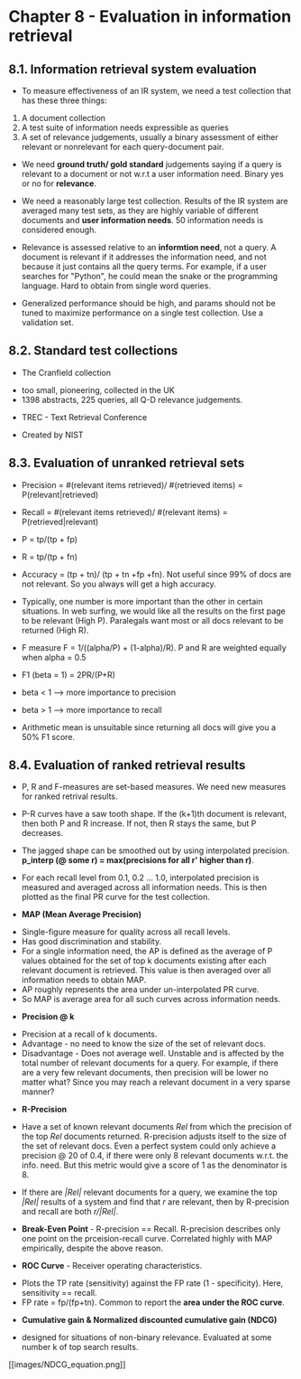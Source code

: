 # Chapter 8 - Evaluation in information retrieval

## 8.1. Information retrieval system evaluation

- To measure effectiveness of an IR system, we need a test collection that has these three things:
1. A document collection
2. A test suite of information needs expressible as queries
3. A set of relevance judgements, usually a binary assessment of either relevant or nonrelevant for each query-document pair.

- We need __ground truth/ gold standard__ judgements saying if a query is relevant to a document or not w.r.t a user information need. Binary yes or no for __relevance__.

- We need a reasonably large test collection. Results of the IR system are averaged many test sets, as they are highly variable of different documents and __user information needs__. 50 information needs is considered enough.

- Relevance is assessed relative to an __informtion need__, not a query. A document is relevant if it addresses the information need, and not because it just contains all the query terms. For example, if a user searches for "Python", he could mean the snake or the programming language. Hard to obtain from single word queries.

- Generalized performance should be high, and params should not be tuned to maximize performance on a single test collection. Use a validation set.

## 8.2. Standard test collections

- The Cranfield collection
* too small, pioneering, collected in the UK
* 1398 abstracts, 225 queries, all Q-D relevance judgements.

- TREC - Text Retrieval Conference
* Created by NIST

## 8.3. Evaluation of unranked retrieval sets

- Precision = #(relevant items retrieved)/ #(retrieved items) = P(relevant|retrieved)

- Recall = #(relevant items retrieved)/ #(relevant items) = P(retrieved|relevant)

- P = tp/(tp + fp)
- R = tp/(tp + fn)
- Accuracy = (tp + tn)/ (tp + tn +fp +fn). Not useful since 99% of docs are not relevant. So you always will get a high accuracy.
- Typically, one number is more important than the other in certain situations. In web surfing, we would like all the results on the first page to be relevant (High P). Paralegals want most or all docs relevant to be returned (High R).

- F measure F = 1/((alpha/P) + (1-alpha)/R). P and R are weighted equally when alpha = 0.5
- F1 (beta = 1) = 2PR/(P+R)
- beta < 1 --> more importance to precision
- beta > 1 --> more importance to recall
- Arithmetic mean is unsuitable since returning all docs will give you a 50% F1 score.

## 8.4. Evaluation of ranked retrieval results

- P, R and F-measures are set-based measures. We need new measures for ranked retrival results.

- P-R curves have a saw tooth shape. If the (k+1)th document is relevant, then both P and R increase. If not, then R stays the same, but P decreases.

- The jagged shape can be smoothed out by using interpolated precision. __p_interp (@ some r) = max(precisions for all r' higher than r)__.

- For each recall level from 0.1, 0.2 ... 1.0, interpolated precision is measured and averaged across all information needs. This is then plotted as the final PR curve for the test collection.

- __MAP (Mean Average Precision)__
* Single-figure measure for quality across all recall levels.
* Has good discrimination and stability.
* For a single information need, the AP is defined as the average of P values obtained for the set of top k documents existing after each relevant document is retrieved. This value is then averaged over all information needs to obtain MAP.
* AP roughly represents the area under un-interpolated PR curve.
* So MAP is average area for all such curves across information needs.

- __Precision @ k__
* Precision at a recall of k documents.
* Advantage - no need to know the size of the set of relevant docs.
* Disadvantage - Does not average well. Unstable and is affected by the total number of relevant documents for a query. For example, if there are a very few relevant documents, then precision will be lower no matter what? Since you may reach a relevant document in a very sparse manner?

- __R-Precision__
* Have a set of known relevant documents _Rel_ from which the precision of the top _Rel_ documents returned. R-precision adjusts itself to the size of the set of relevant docs. Even a perfect system could only achieve a precision @ 20 of 0.4, if there were only 8 relevant documents w.r.t. the info. need. But this metric would give a score of 1 as the denominator is 8.

* If there are _|Rel|_ relevant documents for a query, we examine the top _|Rel|_ results of a system and find that _r_ are relevant, then by R-precision and recall are both _r/|Rel|_.

 - __Break-Even Point__ - R-precision == Recall. R-precision describes only one point on the prceision-recall curve. Correlated highly with MAP empirically, despite the above reason.

 - __ROC Curve__ - Receiver operating characteristics.
 * Plots the TP rate (sensitivity) against the FP rate (1 - specificity). Here, sensitivity == recall.
 * FP rate = fp/(fp+tn). Common to report the __area under the ROC curve__.

 - __Cumulative gain & Normalized discounted cumulative gain (NDCG)__
 * designed for situations of non-binary relevance. Evaluated at some number k of top search results. 

[[images/NDCG_equation.png]]

